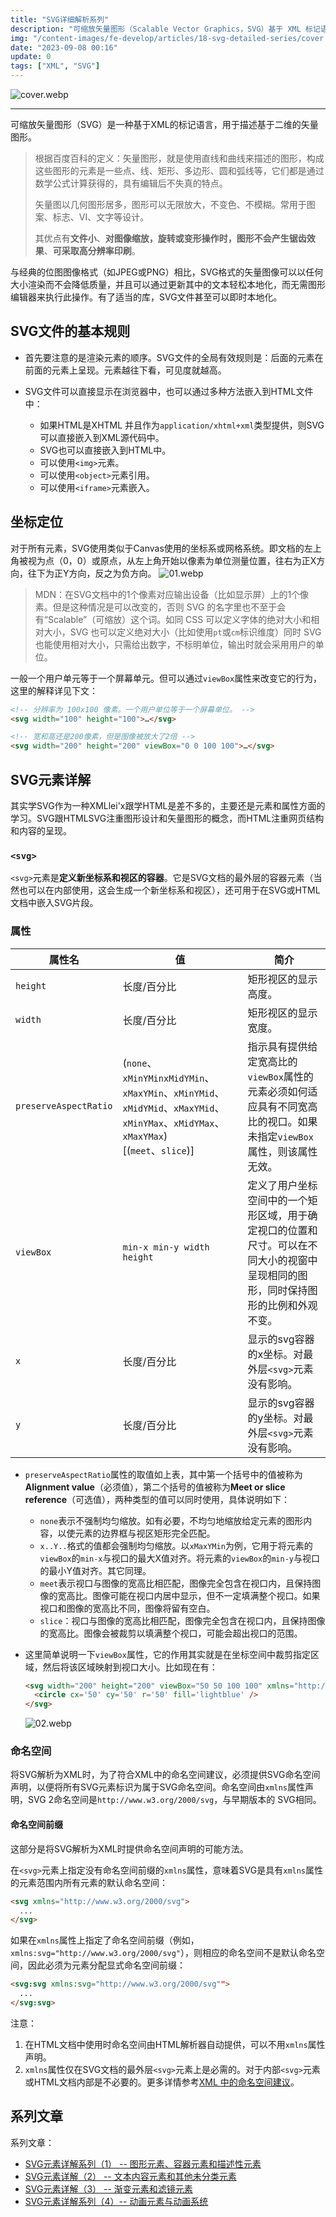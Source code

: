 ```yaml
---
title: "SVG详细解析系列"
description: "可缩放矢量图形（Scalable Vector Graphics，SVG）基于 XML 标记语言，用于描述二维的矢量图形。作为一个基于文本的开放网络标准，SVG 能够优雅而简洁地渲染不同大小的图形，并和 CSS、DOM、JavaScript 和 SMIL 等其他网络标准无缝衔接。"
img: "/content-images/fe-develop/articles/18-svg-detailed-series/cover.webp"
date: "2023-09-08 00:16"
update: 0
tags: ["XML", "SVG"]
---
```


![cover.webp](/content-images/fe-develop/articles/18-svg-detailed-series/cover.webp)

---
可缩放矢量图形（SVG）是一种基于XML的标记语言，用于描述基于二维的矢量图形。

> 根据百度百科的定义：矢量图形，就是使用直线和曲线来描述的图形，构成这些图形的元素是一些点、线、矩形、多边形、圆和弧线等，它们都是通过数学公式计算获得的，具有编辑后不失真的特点。
> 
> 矢量图以几何图形居多，图形可以无限放大，不变色、不模糊。常用于图案、标志、VI、文字等设计。
>
> 其优点有**文件小**、**对图像缩放，旋转或变形操作时，图形不会产生锯齿效果**、**可采取高分辨率印刷**。

与经典的位图图像格式（如JPEG或PNG）相比，SVG格式的矢量图像可以以任何大小渲染而不会降低质量，并且可以通过更新其中的文本轻松本地化，而无需图形编辑器来执行此操作。有了适当的库，SVG文件甚至可以即时本地化。

## SVG文件的基本规则
- 首先要注意的是渲染元素的顺序。SVG文件的全局有效规则是：后面的元素在前面的元素上呈现。元素越往下看，可见度就越高。

- SVG文件可以直接显示在浏览器中，也可以通过多种方法嵌入到HTML文件中：
  - 如果HTML是XHTML 并且作为`application/xhtml+xml`类型提供，则SVG可以直接嵌入到XML源代码中。
  - SVG也可以直接嵌入到HTML中。
  - 可以使用`<img>`元素。
  - 可以使用`<object>`元素引用。
  - 可以使用`<iframe>`元素嵌入。

## 坐标定位
对于所有元素，SVG使用类似于Canvas使用的坐标系或网格系统。即文档的左上角被视为点（0，0）或原点，从左上角开始以像素为单位测量位置，往右为正X方向，往下为正Y方向，反之为负方向。
![01.webp](/content-images/fe-develop/articles/18-svg-detailed-series/01.webp)

> MDN：在SVG文档中的1个像素对应输出设备（比如显示屏）上的1个像素。但是这种情况是可以改变的，否则 SVG 的名字里也不至于会有“Scalable”（可缩放）这个词。如同 CSS 可以定义字体的绝对大小和相对大小，SVG 也可以定义绝对大小（比如使用`pt`或`cm`标识维度）同时 SVG 也能使用相对大小，只需给出数字，不标明单位，输出时就会采用用户的单位。

一般一个用户单元等于一个屏幕单元。但可以通过`viewBox`属性来改变它的行为，这里的解释详见下文：
```html
<!-- 分辨率为 100x100 像素。一个用户单位等于一个屏幕单位。 --> 
<svg width="100" height="100">…</svg>

<!-- 宽和高还是200像素，但是图像被放大了2倍 -->
<svg width="200" height="200" viewBox="0 0 100 100">…</svg>
```

## SVG元素详解
其实学SVG作为一种XMLlei'x跟学HTML是差不多的，主要还是元素和属性方面的学习。SVG跟HTMLSVG注重图形设计和矢量图形的概念，而HTML注重网页结构和内容的呈现。

### `<svg>`
`<svg>`元素是**定义新坐标系和视区的容器**。它是SVG文档的最外层的容器元素（当然也可以在内部使用，这会生成一个新坐标系和视区），还可用于在SVG或HTML文档中嵌入SVG片段。

### 属性
| 属性名 | 值 | 简介 |
| --- | --- | --- |
| `height` | 长度/百分比 | 矩形视区的显示高度。 |
| `width` | 长度/百分比 | 矩形视区的显示宽度。 |
| `preserveAspectRatio` | (`none`、`xMinYMinxMidYMin`、`xMaxYMin`、`xMinYMid`、`xMidYMid`、`xMaxYMid`、`xMinYMax`、`xMidYMax`、`xMaxYMax`)<br> [(`meet`、`slice`)] | 指示具有提供给定宽高比的`viewBox`属性的元素必须如何适应具有不同宽高比的视口。如果未指定`viewBox`属性，则该属性无效。 |
| `viewBox` | `min-x min-y width height` | 定义了用户坐标空间中的一个矩形区域，用于确定视口的位置和尺寸。可以在不同大小的视窗中呈现相同的图形，同时保持图形的比例和外观不变。 |
| `x` | 长度/百分比 | 显示的svg容器的x坐标。对最外层`<svg>`元素没有影响。 |
| `y` | 长度/百分比 | 显示的svg容器的y坐标。对最外层`<svg>`元素没有影响。 |

- `preserveAspectRatio`属性的取值如上表，其中第一个括号中的值被称为**Alignment value**（必须值），第二个括号的值被称为**Meet or slice reference**（可选值），两种类型的值可以同时使用，具体说明如下：
  - `none`表示不强制均匀缩放。如有必要，不均匀地缩放给定元素的图形内容，以使元素的边界框与视区矩形完全匹配。
  - `x..Y..`格式的值都会强制均匀缩放。以`xMaxYMin`为例，它用于将元素的`viewBox`的`min-x`与视口的最大X值对齐。将元素的`viewBox`的`min-y`与视口的最小Y值对齐。其它同理。
  - `meet`表示视口与图像的宽高比相匹配，图像完全包含在视口内，且保持图像的宽高比。图像可能在视口内居中显示，但不一定填满整个视口。如果视口和图像的宽高比不同，图像将留有空白。
  - `slice`：视口与图像的宽高比相匹配，图像完全包含在视口内，且保持图像的宽高比。图像会被裁剪以填满整个视口，可能会超出视口的范围。
  
- 这里简单说明一下`viewBox`属性，它的作用其实就是在坐标空间中裁剪指定区域，然后将该区域映射到视口大小。比如现在有：
  ```html
  <svg width="200" height="200" viewBox="50 50 100 100" xmlns="http://www.w3.org/2000/svg" style="border: 1px solid #000">
    <circle cx='50' cy='50' r='50' fill='lightblue' />
  </svg>
  ```
  ![02.webp](/content-images/fe-develop/articles/18-svg-detailed-series/02.webp)

### 命名空间
将SVG解析为XML时，为了符合XML中的命名空间建议，必须提供SVG命名空间声明，以便将所有SVG元素标识为属于SVG命名空间。命名空间由`xmlns`属性声明，SVG 2命名空间是`http://www.w3.org/2000/svg`，与早期版本的 SVG相同。

#### 命名空间前缀
这部分是将SVG解析为XML时提供命名空间声明的可能方法。

在`<svg>`元素上指定没有命名空间前缀的`xmlns`属性，意味着SVG是具有`xmlns`属性的元素范围内所有元素的默认命名空间：
```html
<svg xmlns="http://www.w3.org/2000/svg">
  ...
</svg>
```
如果在`xmlns`属性上指定了命名空间前缀（例如，`xmlns:svg="http://www.w3.org/2000/svg"`），则相应的命名空间不是默认命名空间，因此必须为元素分配显式命名空间前缀：
```html
<svg:svg xmlns:svg="http://www.w3.org/2000/svg"">
  ...
</svg:svg>
```

注意：
1. 在HTML文档中使用时命名空间由HTML解析器自动提供，可以不用`xmlns`属性声明。
2. `xmlns`属性仅在SVG文档的最外层`<svg>`元素上是必需的。对于内部`<svg>`元素或HTML文档内部是不必要的。更多详情参考[XML 中的命名空间建议](https://www.w3.org/TR/xml-names/)。

## 系列文章
系列文章：
- [SVG元素详解系列（1） -- 图形元素、容器元素和描述性元素](https://juejin.cn/post/7275977439657705524 "https://juejin.cn/post/7275977439657705524")
- [SVG元素详解（2） -- 文本内容元素和其他未分类元素](https://juejin.cn/post/7276257296497508404 "https://juejin.cn/post/7276257296497508404")
- [SVG元素详解（3） -- 渐变元素和滤镜元素](https://juejin.cn/post/7276257954298118196 "https://juejin.cn/post/7276257954298118196")
- [SVG元素详解系列（4）-- 动画元素与动画系统](https://juejin.cn/post/7276266802824413236)
